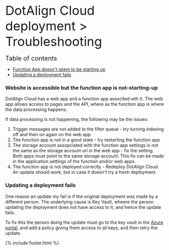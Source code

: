 <div style="font-size: 40px">DotAlign Cloud deployment > Troubleshooting</div>

<br />

<div style="font-size: 20px">Table of contents</div>

<!-- TOC -->

- [Function App doesn't seem to be starting up](###Website-is-accessible-but-the-function-app-is-not-starting-up)
- [Updating a deployment fails](###updating-a-deployment-fails)

<!-- /TOC -->

### Website is accessible but the function app is not-starting-up

DotAlign Cloud has a web app and a function app associted wth it. The web app allows access to pages and the API, where as the function app is where the data processing happens.

If data processing is not happening, the following may be the issues:

1. Trigger messages are not added to the filter queue - try turning indexing off and then on again on the web app 
1. The function app is not in a good state - try restarting the function app
1. The storage account assopciated with the function app settings is not the same as the storage account url in the web app - fix the setting. Both apps must point to the same storage account. This fix can be made in the application settings of the function and/or web apps.
1. The function app is not deployed correctly - Redeploy DotAlign Cloud. An update should work, but in case it doesn't try a fresh deployment.

### Updating a deployment fails

One reason an update my fail is if the original deployment was made by a different person. The underlying cause is Key Vault, wheere the person updating the deployment does not have access to it, and hence the update fails. 

To fix this the person doing the update must go to the key vault in the [Azure portal](https://portal.azure.com), and add a policy giving them access to all keys, and then retry the update. 

{% include footer.html %}